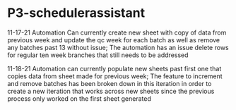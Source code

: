 # P3-schedulerassistant
11-17-21 Automation Can currently create new sheet with copy of data from previous week and update the qc week for each batch as well as remove any batches past 13 without issue; The automation has an issue delete rows for regular ten week branches that still needs to be addressed

11-18-21 Automation can currently populate new sheets past first one that copies data from sheet made for previous week; The feature to increment and remove batches has been broken down in this iteration in order to create a new iteration that works across new sheets since the previous process only worked on the first sheet generated
